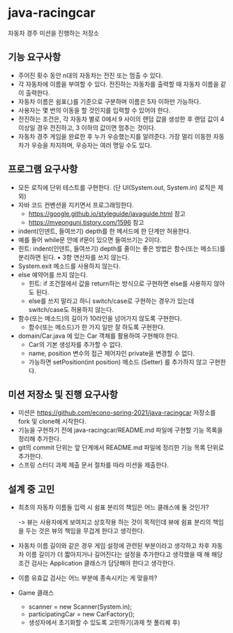 # java-racingcar
자동차 경주 미션을 진행하는 저장소

## 기능 요구사항
* 주어진 횟수 동안 n대의 자동차는 전진 또는 멈출 수 있다.
* 각 자동차에 이름을 부여할 수 있다. 전진하는 자동차를 출력할 때 자동차 이름을 같이 출력한다.
* 자동차 이름은 쉼표(,)를 기준으로 구분하며 이름은 5자 이하만 가능하다.
* 사용자는 몇 번의 이동을 할 것인지를 입력할 수 있어야 한다.
* 전진하는 조건은, 각 자동차 별로 0에서 9 사이의 랜덤 값을 생성한 후 랜덤 값이 4 이상일 경우 전진하고, 3 이하의 값이면 멈추는 것이다.
* 자동차 경주 게임을 완료한 후 누가 우승했는지를 알려준다. 가장 멀리 이동한 자동차가 우승을 차지하며, 우승자는 여러 명일 수도 있다.

## 프로그램 요구사항
* 모든 로직에 단위 테스트를 구현한다. (단 UI(System.out, System.in) 로직은 제외)
* 자바 코드 컨벤션을 지키면서 프로그래밍한다.
    * https://google.github.io/styleguide/javaguide.html 참고
    * https://myeonguni.tistory.com/1596 참고
* indent(인덴트, 들여쓰기) depth를 한 메서드에 한 단계만 허용한다.
* 예를 들어 while문 안에 if문이 있으면 들여쓰기는 2이다.
* 힌트: indent(인덴트, 들여쓰기) depth를 줄이는 좋은 방법은 함수(또는 메소드)를 분리하면 된다. • 3항 연산자를 쓰지 않는다.
* System.exit 메소드를 사용하지 않는다.
* else 예약어를 쓰지 않는다.
    * 힌트: if 조건절에서 값을 return하는 방식으로 구현하면 else를 사용하지 않아도 된다.
    * else를 쓰지 말라고 하니 switch/case로 구현하는 경우가 있는데 switch/case도 허용하지 않는다.
* 함수(또는 메소드)의 길이가 10라인을 넘어가지 않도록 구현한다.
    * 함수(또는 메소드)가 한 가지 일만 잘 하도록 구현한다.
* domain/Car.java 에 있는 Car 객체를 활용하여 구현해야 한다.
    * Car의 기본 생성자를 추가할 수 없다.
    * name, position 변수의 접근 제어자인 private을 변경할 수 없다.
    * 가능하면 setPosition(int position) 메소드 (Setter) 를 추가하지 않고 구현한다.
    
## 미션 저장소 및 진행 요구사항
* 미션은 https://github.com/econo-spring-2021/java-racingcar 저장소를 fork 및 clone해 시작한다.
* 기능을 구현하기 전에 java-racingcar/README.md 파일에 구현할 기능 목록을 정리해 추가한다. 
* git의 commit 단위는 앞 단계에서 README.md 파일에 정리한 기능 목록 단위로 추가한다.
* 스프링 스터디 과제 제출 문서 절차를 따라 미션을 제출한다.

## 설계 중 고민
* 최초의 자동차 이름들 입력 시 쉼표 분리의 책임은 어느 클래스에 둘 것인가?

  -> 뷰는 사용자에게 보여지고 상호작용 하는 것이 목적인데 뷰에 쉼표 분리의 책임을 두는 것은 뷰의 책임을 무겁게 한다고 생각한다. 

* 자동차 이름 길이와 같은 경우 게임 설정에 관련된 부분이라고 생각하고 차후 자동차 이름 길이가 더 짧아지거나 길어진다는 설정을 추가한다고 생각했을 때 해 해당 조건 검사는  Application 클래스가 담당해야 한다고 생각한다.

* 이름 유효값 검사는 어느 부분에 종속시키는 게 맞을까?

* Game 클래스
  - scanner = new Scanner(System.in);
  - participatingCar = new CarFactory();
  - 생성자에서 초기화할 수 있도록 고민하기(과제 첫 풀리퀘 후)
  